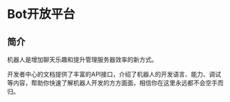 # Bot开放平台

## 简介

机器人是增加聊天乐趣和提升管理服务器效率的新方式。

开发者中心的文档提供了丰富的API接口，介绍了机器人的开发语言、能力、调试等内容，帮助你快速了解机器人开发的方方面面，相信你在这里永远都不会空手而归。
